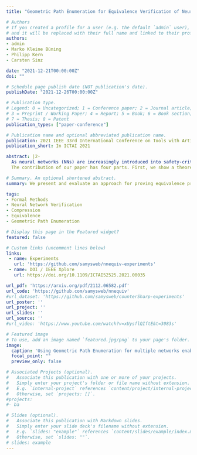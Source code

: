 ```yaml
---
title: "Geometric Path Enumeration for Equivalence Verification of Neural Networks"

# Authors
# If you created a profile for a user (e.g. the default `admin` user), write the username (folder name) here 
# and it will be replaced with their full name and linked to their profile.
authors:
- admin
- Marko Kleine Büning
- Philipp Kern
- Carsten Sinz

date: "2021-12-21T00:00:00Z"
doi: ""

# Schedule page publish date (NOT publication's date).
publishDate: "2021-12-26T00:00:00Z"

# Publication type.
# Legend: 0 = Uncategorized; 1 = Conference paper; 2 = Journal article;
# 3 = Preprint / Working Paper; 4 = Report; 5 = Book; 6 = Book section;
# 7 = Thesis; 8 = Patent
publication_types: ["paper-conference"]

# Publication name and optional abbreviated publication name.
publication: 2021 IEEE 33rd International Conference on Tools with Artificial Intelligence
publication_short: In ICTAI 2021

abstract: |2-
  As neural networks (NNs) are increasingly introduced into safety-critical domains, there is a growing need to formally verify NNs before deployment. In this work we focus on the formal verification problem of NN equivalence which aims to prove that two NNs (e.g. an original and a compressed version) show equivalent behavior. Two approaches have been proposed for this problem: Mixed integer linear programming and interval propagation. While the first approach lacks scalability, the latter is only suitable for structurally similar NNs with small weight changes.
  The contribution of our paper has four parts. First, we show a theoretical result by proving that the epsilon-equivalence problem is coNP-complete. Secondly, we extend Tran et al.’s single NN geometric path enumeration algorithm to a setting with multiple NNs. In a third step, we implement the extended algorithm for equivalence verification and evaluate optimizations necessary for its practical use. Finally, we perform a comparative evaluation showing use-cases where our approach outperforms the previous state of the art, both, for equivalence verification as well as for counter-example finding.

# Summary. An optional shortened abstract.
summary: We present and evaluate an approach for proving equivalence properties on neural networks and show that the verification of $\epsilon$-equivalence is coNP-complete

tags:
- Formal Methods
- Neural Network Verification 
- Compression
- Equivalence
- Geometric Path Enumeration

# Display this page in the Featured widget?
featured: false

# Custom links (uncomment lines below)
links:
 - name: Experiments
   url: 'https://github.com/samysweb/nnequiv-experiments'
 - name: DOI / IEEE Xplore
   url: https://doi.org/10.1109/ICTAI52525.2021.00035

url_pdf: 'https://arxiv.org/pdf/2112.06582.pdf'
url_code: 'https://github.com/samysweb/nnequiv'
#url_dataset: 'https://github.com/samysweb/counterSharp-experiments'
url_poster: ''
url_project: ''
url_slides: ''
url_source: ''
#url_video: 'https://www.youtube.com/watch?v=xUysflQIftE&t=3083s'

# Featured image
# To use, add an image named `featured.jpg/png` to your page's folder. 
image:
  caption: 'Using Geometric Path Enumeration for multiple networks enables equivalence verification.'
  focal_point: ""
  preview_only: false

# Associated Projects (optional).
#   Associate this publication with one or more of your projects.
#   Simply enter your project's folder or file name without extension.
#   E.g. `internal-project` references `content/project/internal-project/index.md`.
#   Otherwise, set `projects: []`.
#projects:
#- ba

# Slides (optional).
#   Associate this publication with Markdown slides.
#   Simply enter your slide deck's filename without extension.
#   E.g. `slides: "example"` references `content/slides/example/index.md`.
#   Otherwise, set `slides: ""`.
# slides: example
---
```

